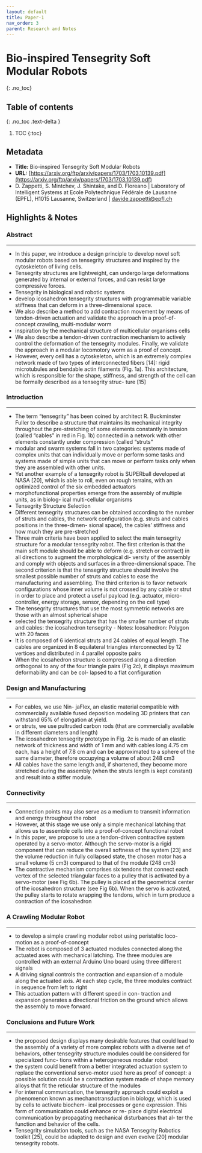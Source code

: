 ```yaml
---
layout: default
title: Paper-1
nav_order: 3
parent: Research and Notes
---
```




# Bio-inspired Tensegrity Soft Modular Robots
{: .no_toc}

## Table of contents
{: .no_toc .text-delta }

1. TOC
{:toc}

## Metadata

- **Title:** Bio-inspired Tensegrity Soft Modular Robots
- **URL:** [https://arxiv.org/ftp/arxiv/papers/1703/1703.10139.pdf](https://arxiv.org/ftp/arxiv/papers/1703/1703.10139.pdf)
- D. Zappetti, S. Mintchev, J. Shintake, and D. Floreano | Laboratory of Intelligent Systems at Ecole Polytechnique Fédérale de Lausanne (EPFL),  H1015 Lausanne, Switzerland | davide.zappetti@epfl.ch

## Highlights & Notes

### Abstract
---
- In this paper, we introduce a design principle to develop novel soft modular robots based on tensegrity structures and inspired by the cytoskeleton of living cells.
- Tensegrity structures are lightweight, can undergo large deformations generated by internal or external forces, and can resist large compressive forces.
- Tensegrity in biological and robotic systems
- develop icosahedron tensegrity structures with programmable variable stiffness that can deform in a three-dimensional space.
- We also describe a method to add contraction movement by means of tendon-driven actuation and validate the approach in a proof-of-concept crawling, multi-modular worm
- inspiration by the mechanical structure of multicellular organisms cells
- We also describe a tendon-driven contraction mechanism to actively control the deformation of the tensegrity modules. Finally, we validate the approach in a modular locomotory worm as a proof of concept.
- However, every cell has a cytoskeleton, which is an extremely complex network made of two types of interconnected fibers [14]: rigid microtubules and bendable actin filaments (Fig. 1a). This architecture, which is responsible for the shape, stiffness, and strength of the cell can be formally described as a tensegrity struc- ture [15]


### Introduction
---
- The term “tensegrity” has been coined by architect R. Buckminster Fuller to describe a structure that maintains its mechanical integrity throughout the pre-stretching of some elements constantly in tension (called “cables” in red in Fig. 1b) connected in a network with other elements constantly under compression (called “struts”
- modular and swarm systems fall in two categories: systems made of complex units that can individually move or perform some tasks and systems made of simple units that can move or perform tasks only when they are assembled with other units.
- Yet another example of a tensegrity robot is SUPERball developed at NASA [20], which is able to roll, even on rough terrains, with an optimized control of the six embedded actuators
- morphofunctional properties emerge from the assembly of multiple units, as in biolog- ical multi-cellular organisms
- Tensegrity Structure Selection
- Different tensegrity structures can be obtained according to the number of struts and cables, the network configuration (e.g. struts and cables positions in the three-dimen- sional space), the cables’ stiffness and how much they are pre-stretched
- Three main criteria have been applied to select the main tensegrity structure for a modular tensegrity robot. The first criterion is that the main soft module should be able to deform (e.g. stretch or contract) in all directions to augment the morphological di- versity of the assembly and comply with objects and surfaces in a three-dimensional space. The second criterion is that the tensegrity structure should involve the smallest possible number of struts and cables to ease the manufacturing and assembling. The third criterion is to favor network configurations whose inner volume is not crossed by any cable or strut in order to place and protect a useful payload (e.g. actuator, micro- controller, energy storage, sensor, depending on the cell type)
- The tensegrity structures that use the most symmetric networks are those with an almost spherical shape
- selected the tensegrity structure that has the smaller number of struts and cables: the icosahedron tensegrity
		- Notes: Icosahedron: Polygon with 20 faces
- It is composed of 6 identical struts and 24 cables of equal length. The cables are organized in 8 equilateral triangles interconnected by 12 vertices and distributed in 4 parallel opposite pairs
- When the icosahedron structure is compressed along a direction orthogonal to any of the four triangle pairs (Fig 2c), it displays maximum deformability and can be col- lapsed to a flat configuration


### Design and Manufacturing
---
- For cables, we use Nin- jaFlex, an elastic material compatible with commercially available fused deposition modeling 3D printers that can withstand 65% of elongation at yield.
- or struts, we use pultruded carbon rods (that are commercially available in different diameters and length)
- The icosahedron tensegrity prototype in Fig. 2c is made of an elastic network of thickness and width of 1 mm and with cables long 4.75 cm each, has a height of 7.8 cm and can be approximated to a sphere of the same diameter, therefore occupying a volume of about 248 cm3
- All cables have the same length and, if shortened, they become more stretched during the assembly (when the struts length is kept constant) and result into a stiffer module.


### Connectivity
---
- Connection points may also serve as a medium to transmit information and energy throughout the robot
- However, at this stage we use only a simple mechanical latching that allows us to assemble cells into a proof-of-concept functional robot
- In this paper, we propose to use a tendon-driven contractive system operated by a servo-motor. Although the servo-motor is a rigid component that can reduce the overall softness of the system [23] and the volume reduction in fully collapsed state, the chosen motor has a small volume (5 cm3) compared to that of the module (248 cm3)
- The contractive mechanism comprises six tendons that connect each vertex of the selected triangular faces to a pulley that is activated by a servo-motor (see Fig 6b). The pulley is placed at the geometrical center of the icosahedron structure (see Fig 6b). When the servo is activated, the pulley starts to rotate wrapping the tendons, which in turn produce a contraction of the icosahedron


### A Crawling Modular Robot
---
- to develop a simple crawling modular robot using peristaltic loco- motion as a proof-of-concept
- The robot is composed of 3 actuated modules connected along the actuated axes with mechanical latching. The three modules are controlled with an external Arduino Uno board using three different signals
-  A driving signal controls the contraction and expansion of a module along the actuated axis. At each step cycle, the three modules contract in sequence from left to right
- This actuation pattern with different speed in con- traction and expansion generates a directional friction on the ground which allows the assembly to move forward.


### Conclusions and Future Work
---
- the proposed design displays many desirable features that could lead to the assembly of a variety of more complex robots with a diverse set of behaviors, other tensegrity structure modules could be considered for specialized func- tions within a heterogeneous modular robot
- the system could benefit from a better integrated actuation system to replace the conventional servo-motor used here as proof of concept: a possible solution could be a contraction system made of shape memory alloys that fit the reticular structure of the modules
- For internal communication, the tensegrity approach could exploit a phenomenon known as mechanotransduction in biology, which is used by cells to activate biochem- ical processes or gene expression. This form of communication could enhance or re- place digital electrical communication by propagating mechanical disturbances that al- ter the function and behavior of the cells.
- Tensegrity simulation tools, such as the NASA Tensegrity Robotics toolkit [25], could be adapted to design and even evolve [20] modular tensegrity robots.


